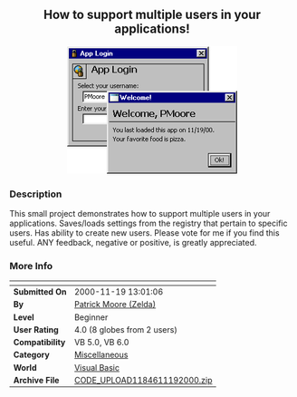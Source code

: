 ﻿<div align="center">

## How to support multiple users in your applications\!

<img src="PIC200011191834357050.jpg">
</div>

### Description

This small project demonstrates how to support multiple users in your applications. Saves/loads settings from the registry that pertain to specific users. Has ability to create new users. Please vote for me if you find this useful. ANY feedback, negative or positive, is greatly appreciated.
 
### More Info
 


<span>             |<span>
---                |---
**Submitted On**   |2000-11-19 13:01:06
**By**             |[Patrick Moore \(Zelda\)](https://github.com/Planet-Source-Code/PSCIndex/blob/master/ByAuthor/patrick-moore-zelda.md)
**Level**          |Beginner
**User Rating**    |4.0 (8 globes from 2 users)
**Compatibility**  |VB 5\.0, VB 6\.0
**Category**       |[Miscellaneous](https://github.com/Planet-Source-Code/PSCIndex/blob/master/ByCategory/miscellaneous__1-1.md)
**World**          |[Visual Basic](https://github.com/Planet-Source-Code/PSCIndex/blob/master/ByWorld/visual-basic.md)
**Archive File**   |[CODE\_UPLOAD1184611192000\.zip](https://github.com/Planet-Source-Code/patrick-moore-zelda-how-to-support-multiple-users-in-your-applications__1-12951/archive/master.zip)








